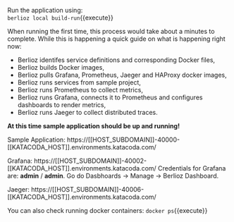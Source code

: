 Run the application using:  
`berlioz local build-run`{{execute}}

When running the first time, this process would take about a minutes to complete. While this is happening a quick guide on what is happening right now:
* Berlioz identifes service definitions and corresponding Docker files,
* Berlioz builds Docker images,
* Berlioz pulls Grafana, Prometheus, Jaeger and HAProxy docker images,
* Berlioz runs services from sample project,
* Berlioz runs Prometheus to collect metrics,
* Berlioz runs Grafana, connects it to Prometheus and configures dashboards to render metrics,
* Berlioz runs Jaeger to collect distributed traces.

**At this time sample application should be up and running!**

Sample Application: https://[[HOST_SUBDOMAIN]]-40000-[[KATACODA_HOST]].environments.katacoda.com/

Grafana: https://[[HOST_SUBDOMAIN]]-40002-[[KATACODA_HOST]].environments.katacoda.com/
Credentials for Grafana are: **admin** / **admin**. Go do Dasbhoards -> Manage -> Berlioz Dashboard.

Jaeger: https://[[HOST_SUBDOMAIN]]-40006-[[KATACODA_HOST]].environments.katacoda.com/


You can also check running docker containers:
`docker ps`{{execute}}
